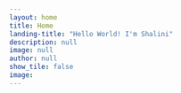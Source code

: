 ```yaml
---
layout: home
title: Home
landing-title: "Hello World! I'm Shalini"
description: null
image: null
author: null
show_tile: false
image:  
---
```

